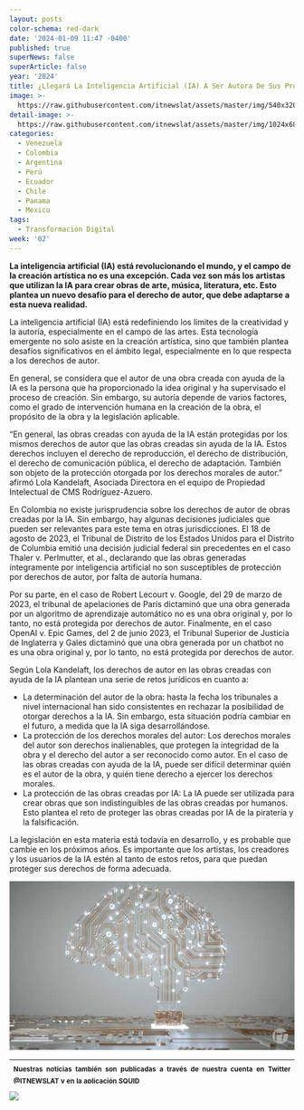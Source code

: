```yaml
---
layout: posts
color-schema: red-dark
date: '2024-01-09 11:47 -0400'
published: true
superNews: false
superArticle: false
year: '2024'
title: ¿Llegará La Inteligencia Artificial (IA) A Ser Autora De Sus Propias Obras?
image: >-
  https://raw.githubusercontent.com/itnewslat/assets/master/img/540x320/La-inteligencia-artificial-p.jpg
detail-image: >-
  https://raw.githubusercontent.com/itnewslat/assets/master/img/1024x680/La-inteligencia-artificial-g.jpg
categories:
  - Venezuela
  - Colombia
  - Argentina
  - Perú
  - Ecuador
  - Chile
  - Panama
  - Mexico
tags:
  - Transformación Digital
week: '02'
---
```

**La inteligencia artificial (IA) está revolucionando el mundo, y el campo de la creación artística no es una excepción. Cada vez son más los artistas que utilizan la IA para crear obras de arte, música, literatura, etc. Esto plantea un nuevo desafío para el derecho de autor, que debe adaptarse a esta nueva realidad.**

La inteligencia artificial (IA) está redefiniendo los límites de la creatividad y la autoría, especialmente en el campo de las artes. Esta tecnología emergente no solo asiste en la creación artística, sino que también plantea desafíos significativos en el ámbito legal, especialmente en lo que respecta a los derechos de autor.

En general, se considera que el autor de una obra creada con ayuda de la IA es la persona que ha proporcionado la idea original y ha supervisado el proceso de creación. Sin embargo, su autoría depende de varios factores, como el grado de intervención humana en la creación de la obra, el propósito de la obra y la legislación aplicable.

“En general, las obras creadas con ayuda de la IA están protegidas por los mismos derechos de autor que las obras creadas sin ayuda de la IA. Estos derechos incluyen el derecho de reproducción, el derecho de distribución, el derecho de comunicación pública, el derecho de adaptación. También son objeto de la protección otorgada por los derechos morales de autor.” afirmó Lola Kandelaft, Asociada Directora en el equipo de Propiedad Intelectual de CMS Rodríguez-Azuero.

En Colombia no existe jurisprudencia sobre los derechos de autor de obras creadas por la IA. Sin embargo, hay algunas decisiones judiciales que pueden ser relevantes para este tema en otras jurisdicciones. El 18 de agosto de 2023, el Tribunal de Distrito de los Estados Unidos para el Distrito de Columbia emitió una decisión judicial federal sin precedentes en el caso Thaler v. Perlmutter, et al., declarando que las obras generadas íntegramente por inteligencia artificial no son susceptibles de protección por derechos de autor, por falta de autoría humana.

Por su parte, en el caso de Robert Lecourt v. Google, del 29 de marzo de 2023, el tribunal de apelaciones de París dictaminó que una obra generada por un algoritmo de aprendizaje automático no es una obra original y, por lo tanto, no está protegida por derechos de autor. Finalmente, en el caso OpenAI v. Epic Games, del 2 de junio 2023, el Tribunal Superior de Justicia de Inglaterra y Gales dictaminó que una obra generada por un chatbot no es una obra original y, por lo tanto, no está protegida por derechos de autor.

Según Lola Kandelaft, los derechos de autor en las obras creadas con ayuda de la IA plantean una serie de retos jurídicos en cuanto a:

- La determinación del autor de la obra: hasta la fecha los tribunales a nivel internacional han sido consistentes en rechazar la posibilidad de otorgar derechos a la IA. Sin embargo, esta situación podría cambiar en el futuro, a medida que la IA siga desarrollándose.
- La protección de los derechos morales del autor: Los derechos morales del autor son derechos inalienables, que protegen la integridad de la obra y el derecho del autor a ser reconocido como autor. En el caso de las obras creadas con ayuda de la IA, puede ser difícil determinar quién es el autor de la obra, y quién tiene derecho a ejercer los derechos morales.
- La protección de las obras creadas por IA: La IA puede ser utilizada para crear obras que son indistinguibles de las obras creadas por humanos. Esto plantea el reto de proteger las obras creadas por IA de la piratería y la falsificación.

La legislación en esta materia está todavía en desarrollo, y es probable que cambie en los próximos años. Es importante que los artistas, los creadores y los usuarios de la IA estén al tanto de estos retos, para que puedan proteger sus derechos de forma adecuada.

![](https://raw.githubusercontent.com/itnewslat/assets/master/img/540x320/La-inteligencia-artificial-p.jpg)

<table style="height: 42px;" width="569">
<tbody>
<tr>
<td style="text-align: justify;"><sub><strong>Nuestras noticias también son publicadas a través de nuestra cuenta en Twitter <a href="https://twitter.com/itnewslat?lang=es">@ITNEWSLAT</a> y en la aplicación <a href="https://squidapp.co/en/">SQUID</a></strong></sub></td>
</tr>
</tbody>
</table>

<img src="https://tracker.metricool.com/c3po.jpg?hash=56f88a41e39ab42c063cc51676587a04"/>